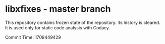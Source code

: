# libxfixes - master branch

This repository contains frozen state of the repository.
Its history is cleared. It is used only for static code
analysis with Codacy.

Commit Time: 1709449429